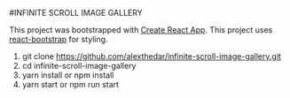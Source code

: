 
#INFINITE SCROLL IMAGE GALLERY

This project was bootstrapped with [Create React App](https://github.com/facebookincubator/create-react-app).
This project uses [react-bootstrap](https://react-bootstrap.github.io/) for styling.

1. git clone https://github.com/alexthedar/infinite-scroll-image-gallery.git
2. cd infinite-scroll-image-gallery
3. yarn install or npm install
4. yarn start or npm run start